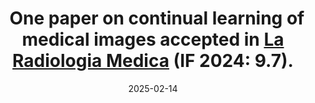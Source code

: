 ---
title: >-
    <i class="fas fa-book-open" style="font-size: 0.9em; margin-right: 0.5em;"></i> One paper on continual learning of medical images accepted in <a href="https://link.springer.com/journal/11547" target="_blank">La Radiologia Medica</a> (IF 2024: 9.7).
date: 2025-02-14
---